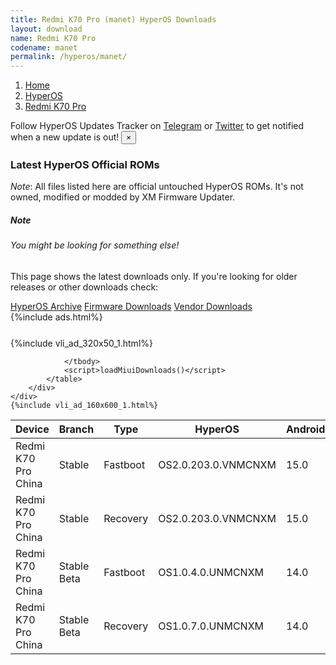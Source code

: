 ```yaml
---
title: Redmi K70 Pro (manet) HyperOS Downloads
layout: download
name: Redmi K70 Pro
codename: manet
permalink: /hyperos/manet/
---
```

<nav aria-label="breadcrumb">
    <ol class="breadcrumb">
        <li class="breadcrumb-item"><a href="/">Home</a></li>
        <li class="breadcrumb-item"><a href="/hyperos/">HyperOS</a></li>
        <li class="breadcrumb-item active" aria-current="page"><a href="/hyperos/manet/">Redmi K70 Pro</a></li>
    </ol>
</nav>
<div class="alert alert-primary alert-dismissible fade show" role="alert">
    Follow HyperOS Updates Tracker on <a href="https://t.me/MIUIUpdatesTracker" class="alert-link">Telegram</a>
     or <a href="https://twitter.com/MiFwUpdater" class="alert-link">Twitter</a> to get notified when a new update is out!
    <button type="button" class="close" data-dismiss="alert" aria-label="Close">
        <span aria-hidden="true">&times;</span>
    </button>
</div>

### Latest HyperOS Official ROMs
*Note*: All files listed here are official untouched HyperOS ROMs. It's not owned, modified or modded by XM Firmware Updater.
<div class="card">
  <div class="card-body">
    <h5 class="card-title">Note</h5>
    <h6 class="card-subtitle mb-2 text-muted">You might be looking for something else!</h6>
    <p class="card-text">This page shows the latest downloads only.
     If you're looking for older releases or other downloads check:</p>
    <a href="/archive/hyperos/manet/" class="card-link">HyperOS Archive</a>
    <a href="/firmware/manet/" class="card-link">Firmware Downloads</a>
    <a href="/vendor/manet/" class="card-link">Vendor Downloads</a>
  </div>
</div>
{%include ads.html%}
<div class="row justify-content-center">
    <div class="col-10">
        <div class="table-responsive-md" style="margin-top: 25px;">
            {%include vli_ad_320x50_1.html%}
            <table id="miui" class="display dt-responsive nowrap compact table table-striped table-hover table-sm">
                <thead class="thead-dark">
                    <tr>
                        <th data-ref="device">Device</th>
                        <th data-ref="branch">Branch</th>
                        <th data-ref="type">Type</th>
                        <th data-ref="miui">HyperOS</th>
                        <th data-ref="android">Android</th>
                        <th data-ref="size">Size</th>
                        <th data-ref="size">Date</th>
                        <th data-ref="link">Link</th>
                    </tr>
                </thead>
                <tbody>
                <tr><td>Redmi K70 Pro China</td><td>Stable</td><td>Fastboot</td><td>OS2.0.203.0.VNMCNXM</td><td>15.0</td><td>9.0 GB</td><td>2025-06-05</td><td><a href="/hyperos/manet/stable/OS2.0.203.0.VNMCNXM/">Download</a></td></tr>
<tr><td>Redmi K70 Pro China</td><td>Stable</td><td>Recovery</td><td>OS2.0.203.0.VNMCNXM</td><td>15.0</td><td>7.1 GB</td><td>2025-06-06</td><td><a href="/hyperos/manet/stable/OS2.0.203.0.VNMCNXM/">Download</a></td></tr>
<tr><td>Redmi K70 Pro China</td><td>Stable Beta</td><td>Fastboot</td><td>OS1.0.4.0.UNMCNXM</td><td>14.0</td><td>8.0 GB</td><td>2023-11-29</td><td><a href="/hyperos/manet/stable beta/OS1.0.4.0.UNMCNXM/">Download</a></td></tr>
<tr><td>Redmi K70 Pro China</td><td>Stable Beta</td><td>Recovery</td><td>OS1.0.7.0.UNMCNXM</td><td>14.0</td><td>6.5 GB</td><td>2023-12-13</td><td><a href="/hyperos/manet/stable beta/OS1.0.7.0.UNMCNXM/">Download</a></td></tr>

                </tbody>
                <script>loadMiuiDownloads()</script>
            </table>
        </div>
    </div>
    {%include vli_ad_160x600_1.html%}
</div>
